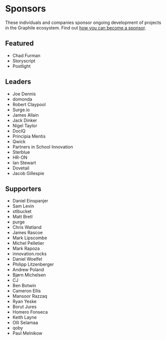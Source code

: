 # Sponsors

These individuals and companies sponsor ongoing development of projects in
the Graphile ecosystem. Find out [how you can become a
sponsor](https://graphile.org/sponsor/).

## Featured

- Chad Furman
- Storyscript
- Postlight

## Leaders

- Joe Dennis
- domonda
- Robert Claypool
- Surge.io
- James Allain
- Jack Dinker
- Nigel Taylor
- DocIQ
- Principia Mentis
- Qwick
- Partners in School Innovation
- Sterblue
- HR-ON
- Ian Stewart
- Dovetail
- Jacob Gillespie

## Supporters

- Daniel Einspanjer
- Sam Levin
- stlbucket
- Matt Bretl
- purge
- Chris Watland
- James Rascoe
- Mark Lipscombe
- Michel Pelletier
- Mark Rapoza
- innovation.rocks
- Daniel Woelfel
- Philipp Litzenberger
- Andrew Poland
- Bjørn Michelsen
- CJ
- Ben Botwin
- Cameron Ellis
- Mansoor Razzaq
- Ryan Yeske
- Borut Jures
- Homero Fonseca
- Keith Layne
- Olli Selamaa
- qoby
- Paul Melnikow
